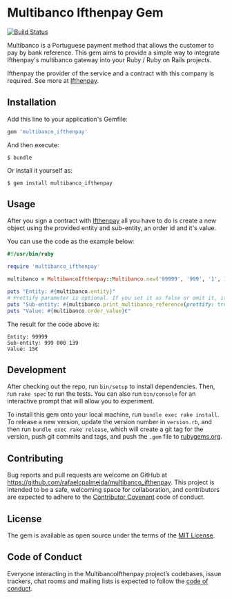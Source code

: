 # Multibanco Ifthenpay Gem

[![Build Status](https://travis-ci.org/rafaelcpalmeida/multibanco_ifthenpay.svg?branch=master)](https://travis-ci.org/rafaelcpalmeida/multibanco_ifthenpay)

Multibanco is a Portuguese payment method that allows the customer to pay by bank reference. This gem aims to provide a simple way to integrate Ifthenpay's multibanco gateway into your Ruby / Ruby on Rails projects.

Ifthenpay the provider of the service and a contract with this company is required. See more at [Ifthenpay](https://ifthenpay.com). 

## Installation

Add this line to your application's Gemfile:

```ruby
gem 'multibanco_ifthenpay'
```

And then execute:

    $ bundle

Or install it yourself as:

    $ gem install multibanco_ifthenpay

## Usage
After you sign a contract with [Ifthenpay](https://ifthenpay.com) all you have to do is create a new object using the provided entity and sub-entity, an order id and it's value.

You can use the code as the example below:

```ruby
#!/usr/bin/ruby

require 'multibanco_ifthenpay'

multibanco = MultibancoIfthenpay::Multibanco.new('99999', '999', '1', 15)

puts "Entity: #{multibanco.entity}"
# Prettify parameter is optional. If you set it as false or omit it, it won't place a blank space between each 3 characters.
puts "Sub-entity: #{multibanco.print_multibanco_reference(prettify: true)}"
puts "Value: #{multibanco.order_value}€"
```

The result for the code above is:

```
Entity: 99999
Sub-entity: 999 000 139
Value: 15€
```

## Development

After checking out the repo, run `bin/setup` to install dependencies. Then, run `rake spec` to run the tests. You can also run `bin/console` for an interactive prompt that will allow you to experiment.

To install this gem onto your local machine, run `bundle exec rake install`. To release a new version, update the version number in `version.rb`, and then run `bundle exec rake release`, which will create a git tag for the version, push git commits and tags, and push the `.gem` file to [rubygems.org](https://rubygems.org).

## Contributing

Bug reports and pull requests are welcome on GitHub at https://github.com/rafaelcpalmeida/multibanco_ifthenpay. This project is intended to be a safe, welcoming space for collaboration, and contributors are expected to adhere to the [Contributor Covenant](http://contributor-covenant.org) code of conduct.

## License

The gem is available as open source under the terms of the [MIT License](https://opensource.org/licenses/MIT).

## Code of Conduct

Everyone interacting in the MultibancoIfthenpay project’s codebases, issue trackers, chat rooms and mailing lists is expected to follow the [code of conduct](https://github.com/rafaelcpalmeida/multibanco_ifthenpay/blob/master/CODE_OF_CONDUCT.md).
